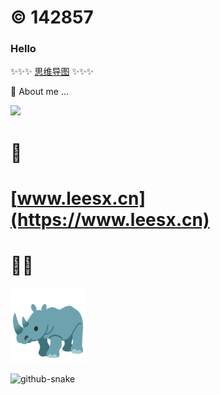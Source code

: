 
# © 142857
### Hello

✨✨✨ [思维导图](https://gitmind.cn/app/my) ✨✨✨

💬 About me  ...

![](https://images.unsplash.com/photo-1612532275070-0289d0237681?ixid=MnwxMjA3fDB8MHxwaG90by1wYWdlfHx8fGVufDB8fHx8&ixlib=rb-1.2.1&auto=format&fit=crop&w=1050&q=80)
# 🌈  
# [www.leesx.cn](https://www.leesx.cn) 

# 👨‍💻


![](https://github.com/leesx/leesx/blob/master/rhinoceros_1f98f.png)



<!--
**leesx/leesx** is a ✨ _special_ ✨ repository because its `README.md` (this file) appears on your GitHub profile.



Here are some ideas to get you started:

- 🔭 I’m currently working on ...
- 🌱 I’m currently learning ...
- 👯 I’m looking to collaborate on ...
- 🤔 I’m looking for help with ...
- 💬 Ask me about ...
- 📫 How to reach me: ...
- 😄 Pronouns: ...
- ⚡ Fun fact: ...
-->

<picture>
  <source media="(prefers-color-scheme: dark)" srcset="github-snake-dark.svg" />
  <source media="(prefers-color-scheme: light)" srcset="github-snake.svg" />
  <img alt="github-snake" src="github-snake.svg" />
</picture>
